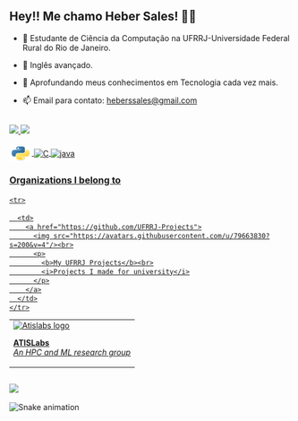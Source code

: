 ## Hey!! Me chamo Heber Sales! 👋😁
- 🌱 Estudante de Ciência da Computação na UFRRJ-Universidade Federal Rural do Rio de Janeiro.
- 📖 Inglês avançado.
- 👾 Aprofundando meus conhecimentos em Tecnologia cada vez mais.
- 📫 Email para contato: heberssales@gmail.com

  ##
  
<div>
  <a href="https://github.com/HeberSales">
  <img width="48%" src="https://github-readme-stats.vercel.app/api?username=HeberSales&show_icons=true&theme=dark&include_all_commits=true&count_private=true"/>
  <img width="51%" src="https://github-readme-stats.vercel.app/api/top-langs/?username=HeberSales&layout=compact&langs_count=16&theme=dark"/>
</div>
  <div style="display: inline_block"><br>
  <img align="center" alt="Python" height="30" width="40" src="https://raw.githubusercontent.com/devicons/devicon/master/icons/python/python-original.svg">
  <img align="center" alt="C" height="30" width="40" src="https://img.shields.io/badge/C-00599C?style=for-the-badge&logo=c&logoColor=white">
  <img align="center" alt="java" height="30" width="40" src="https://img.shields.io/badge/Java-ED8B00?style=for-the-badge&logo=java&logoColor=white">
 
  
</div>
  
  ### Organizations I belong to

 <table>
   <td>
      <a href="https://github.com/ATISLabs">
        <img src="https://avatars.githubusercontent.com/u/63740618?s=200&v=4" alt="Atislabs logo" /><br>
        <p>
          <b>ATISLabs</b><br>
          <i>An HPC and ML research group</i>
        </p>
      </a>
    </td>
   
    <tr>

      <td>
        <a href="https://github.com/UFRRJ-Projects">
          <img src="https://avatars.githubusercontent.com/u/79663830?s=200&v=4"/><br>
          <p>
            <b>My UFRRJ Projects</b><br>
            <i>Projects I made for university</i>
          </p>
        </a>
      </td>
    </tr>
 </table>
  
  ##
  
<div> 
  <a href="https://www.linkedin.com/in/heber-sales-483579188/" target="_blank"><img src="https://img.shields.io/badge/-LinkedIn-%230077B5?style=for-the-badge&logo=linkedin&logoColor=white" target="_blank"></a> 
 
  ![Snake animation](https://github.com/HeberSales/HeberSales/blob/output/github-contribution-grid-snake.svg)
 
</div>

  
  
